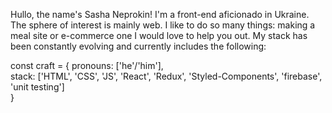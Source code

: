 Hullo, the name's Sasha Neprokin! I'm a front-end aficionado in Ukraine. The sphere of interest is mainly web. I like to do so many things: making a meal site or e-commerce one I would love to help you out. My stack has been constantly evolving and currently includes the following:

const craft = {
   pronouns: ['he'/'him'],
   <br />
   stack: ['HTML', 'CSS', 'JS', 'React', 'Redux', 'Styled-Components', 'firebase', 'unit testing']
   <br />
}

